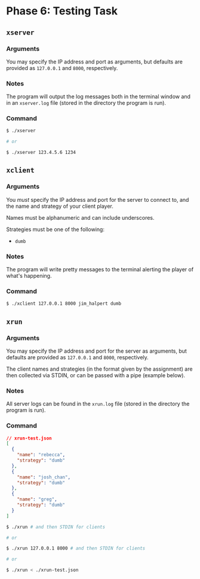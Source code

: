 # Phase 6: Testing Task

## `xserver`

### Arguments

You may specify the IP address and port as arguments, but defaults are provided as `127.0.0.1` and `8000`, respectively.

### Notes

The program will output the log messages both in the terminal window and in an `xserver.log` file (stored in the directory the program is run).

### Command

```sh
$ ./xserver

# or

$ ./xserver 123.4.5.6 1234
```

## `xclient`

### Arguments

You _must_ specify the IP address and port for the server to connect to, and the name and strategy of your client player.

Names must be alphanumeric and can include underscores.

Strategies must be one of the following:

- `dumb`

### Notes

The program will write pretty messages to the terminal alerting the player of what's happening.

### Command

```sh
$ ./xclient 127.0.0.1 8000 jim_halpert dumb
```

## `xrun`

### Arguments

You may specify the IP address and port for the server as arguments, but defaults are provided as `127.0.0.1` and `8000`, respectively.

The client names and strategies (in the format given by the assignment) are then collected via STDIN, or can be passed with a pipe (example below).

### Notes

All server logs can be found in the `xrun.log` file (stored in the directory the program is run).

### Command

```json
// xrun-test.json
[
  {
    "name": "rebecca",
    "strategy": "dumb"
  },
  {
    "name": "josh_chan",
    "strategy": "dumb"
  },
  {
    "name": "greg",
    "strategy": "dumb"
  }
]
```

```sh
$ ./xrun # and then STDIN for clients

# or

$ ./xrun 127.0.0.1 8000 # and then STDIN for clients

# or

$ ./xrun < ./xrun-test.json
```
